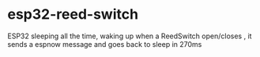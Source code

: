 # esp32-reed-switch

ESP32 sleeping all the time, waking up when a ReedSwitch open/closes , it sends a espnow message and goes back to sleep in 270ms
